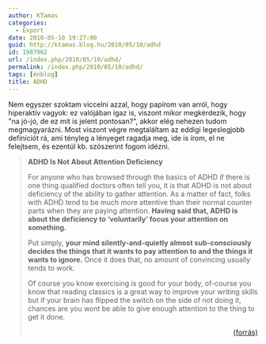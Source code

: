 ```yaml
---
author: KTamas
categories:
  - Export
date: 2010-05-10 19:27:00
guid: http://ktamas.blog.hu/2010/05/10/adhd
id: 1987962
url: /index.php/2010/05/10/adhd/
permalink: /index.php/2010/05/10/adhd/
tags: [énblog]
title: ADHD
---
```


Nem egyszer szoktam viccelni azzal, hogy papírom van arról, hogy hiperaktív vagyok: ez valójában igaz is, viszont mikor megkérdezik, hogy "na jó-jó, de ez mit is jelent pontosan?", akkor elég nehezen tudom megmagyarázni. Most viszont végre megtaláltam az eddigi legeslegjobb definíciót rá, ami tényleg a lényeget ragadja meg, ide is írom, el ne felejtsem, és ezentúl kb. szószerint fogom idézni.

<meta charset="utf-8" />


> **ADHD Is Not About Attention Deficiency**
> 
> For anyone who has browsed through the basics of ADHD if there is one thing qualified doctors often tell you, it is that ADHD is not about deficiency of the ability to gather attention. As a matter of fact, folks with ADHD tend to be much more attentive than their normal counter parts when they are paying attention. **Having said that, ADHD is about the deficiency to &#8216;voluntarily&#8217; focus your attention on something.**
> 
> Put simply, **your mind silently-and-quietly almost sub-consciously decides the things that it wants to pay attention to and the things it wants to ignore.** Once it does that, no amount of convincing usually tends to work.
> 
> Of course you know exercising is good for your body, of-course you know that reading classics is a great way to improve your writing skills but if your brain has flipped the switch on the side of not doing it, chances are you wont be able to give enough attention to the thing to get it done.
> 
> <p style="text-align: right; ">
>   <a href="http://www.thousandtyone.com/blog/CopingWithADHDOrAvoidingATruckloadOfMultitaskingPart2.aspx">(forrás)</a>
> </p>

&nbsp;
